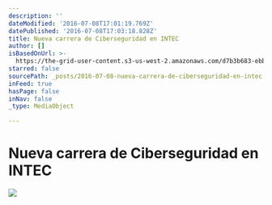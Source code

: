 ```yaml
---
description: ''
dateModified: '2016-07-08T17:01:19.769Z'
datePublished: '2016-07-08T17:03:18.828Z'
title: Nueva carrera de Ciberseguridad en INTEC
author: []
isBasedOnUrl: >-
  https://the-grid-user-content.s3-us-west-2.amazonaws.com/d7b3b683-ebb0-4323-94bb-ba1550aff8be.jpg
starred: false
sourcePath: _posts/2016-07-08-nueva-carrera-de-ciberseguridad-en-intec.md
inFeed: true
hasPage: false
inNav: false
_type: MediaObject

---
```

# Nueva carrera de Ciberseguridad en INTEC
![](https://the-grid-user-content.s3-us-west-2.amazonaws.com/d7b3b683-ebb0-4323-94bb-ba1550aff8be.jpg)